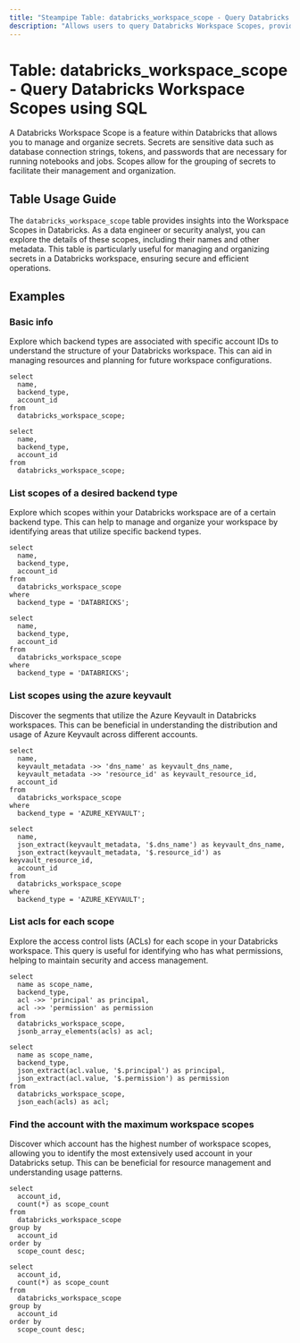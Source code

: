 ```yaml
---
title: "Steampipe Table: databricks_workspace_scope - Query Databricks Workspace Scopes using SQL"
description: "Allows users to query Databricks Workspace Scopes, providing insights into the scopes in a Databricks workspace that are available for secrets."
---
```


# Table: databricks_workspace_scope - Query Databricks Workspace Scopes using SQL

A Databricks Workspace Scope is a feature within Databricks that allows you to manage and organize secrets. Secrets are sensitive data such as database connection strings, tokens, and passwords that are necessary for running notebooks and jobs. Scopes allow for the grouping of secrets to facilitate their management and organization.

## Table Usage Guide

The `databricks_workspace_scope` table provides insights into the Workspace Scopes in Databricks. As a data engineer or security analyst, you can explore the details of these scopes, including their names and other metadata. This table is particularly useful for managing and organizing secrets in a Databricks workspace, ensuring secure and efficient operations.

## Examples

### Basic info
Explore which backend types are associated with specific account IDs to understand the structure of your Databricks workspace. This can aid in managing resources and planning for future workspace configurations.

```sql+postgres
select
  name,
  backend_type,
  account_id
from
  databricks_workspace_scope;
```

```sql+sqlite
select
  name,
  backend_type,
  account_id
from
  databricks_workspace_scope;
```

### List scopes of a desired backend type
Explore which scopes within your Databricks workspace are of a certain backend type. This can help to manage and organize your workspace by identifying areas that utilize specific backend types.

```sql+postgres
select
  name,
  backend_type,
  account_id
from
  databricks_workspace_scope
where
  backend_type = 'DATABRICKS';
```

```sql+sqlite
select
  name,
  backend_type,
  account_id
from
  databricks_workspace_scope
where
  backend_type = 'DATABRICKS';
```

### List scopes using the azure keyvault
Discover the segments that utilize the Azure Keyvault in Databricks workspaces. This can be beneficial in understanding the distribution and usage of Azure Keyvault across different accounts.

```sql+postgres
select
  name,
  keyvault_metadata ->> 'dns_name' as keyvault_dns_name,
  keyvault_metadata ->> 'resource_id' as keyvault_resource_id,
  account_id
from
  databricks_workspace_scope
where
  backend_type = 'AZURE_KEYVAULT';
```

```sql+sqlite
select
  name,
  json_extract(keyvault_metadata, '$.dns_name') as keyvault_dns_name,
  json_extract(keyvault_metadata, '$.resource_id') as keyvault_resource_id,
  account_id
from
  databricks_workspace_scope
where
  backend_type = 'AZURE_KEYVAULT';
```

### List acls for each scope
Explore the access control lists (ACLs) for each scope in your Databricks workspace. This query is useful for identifying who has what permissions, helping to maintain security and access management.

```sql+postgres
select
  name as scope_name,
  backend_type,
  acl ->> 'principal' as principal,
  acl ->> 'permission' as permission
from
  databricks_workspace_scope,
  jsonb_array_elements(acls) as acl;
```

```sql+sqlite
select
  name as scope_name,
  backend_type,
  json_extract(acl.value, '$.principal') as principal,
  json_extract(acl.value, '$.permission') as permission
from
  databricks_workspace_scope,
  json_each(acls) as acl;
```

### Find the account with the maximum workspace scopes
Discover which account has the highest number of workspace scopes, allowing you to identify the most extensively used account in your Databricks setup. This can be beneficial for resource management and understanding usage patterns.

```sql+postgres
select
  account_id,
  count(*) as scope_count
from
  databricks_workspace_scope
group by
  account_id
order by
  scope_count desc;
```

```sql+sqlite
select
  account_id,
  count(*) as scope_count
from
  databricks_workspace_scope
group by
  account_id
order by
  scope_count desc;
```